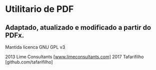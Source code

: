# Utilitario de PDF

## Adaptado, atualizado e modificado a partir do PDFx.

Mantida licenca GNU GPL v3

2013 Lime Consultants [www.limeconsultants.com]
2017 Tafarifilho [github.com/tafarifilho]